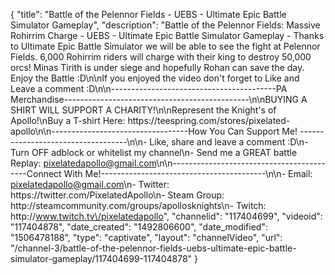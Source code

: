 {
    "title": "Battle of the Pelennor Fields - UEBS - Ultimate Epic Battle Simulator Gameplay",
    "description": "Battle of the Pelennor Fields: Massive Rohirrim Charge - UEBS - Ultimate Epic Battle Simulator Gameplay - Thanks to Ultimate Epic Battle Simulator we will be able to see the fight at Pelennor Fields.  6,000 Rohirrim riders will charge with their king to destroy 50,000 orcs!  Minas Tirith is under siege and hopefully Rohan can save the day.  Enjoy the Battle :D\n\nIf you enjoyed the video don't forget to Like and Leave a comment :D\n\n-----------------------------------------PA Merchandise----------------------------------------------\n\nBUYING A SHIRT WILL SUPPORT A CHARITY!\n\nRepresent the Knight's of Apollo!\nBuy a T-shirt Here: https:\/\/teespring.com\/stores\/pixelated-apollo\n\n----------------------------------How You Can Support Me! -----------------------------------\n\n- Like, share and leave a comment :D\n- Turn OFF adblock or whitelist my channel\n- Send me a GREAT battle Replay: pixelatedapollo@gmail.com\n\n------------------------------------------Connect With Me!-----------------------------------------\n\n- Email: pixelatedapollo@gmail.com\n- Twitter: https:\/\/twitter.com\/PixelatedApollo\n- Steam Group:  http:\/\/steamcommunity.com\/groups\/apollosknights\n- Twitch: http:\/\/www.twitch.tv\/pixelatedapollo",
    "channelid": "117404699",
    "videoid": "117404878",
    "date_created": "1492806600",
    "date_modified": "1506478188",
    "type": "captivate",
    "layout": "channelVideo",
    "url": "\/channel-3\/battle-of-the-pelennor-fields-uebs-ultimate-epic-battle-simulator-gameplay\/117404699-117404878"
}
